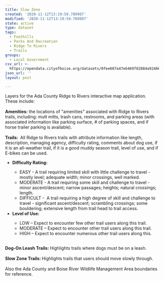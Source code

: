 ```yaml
---
title: Slow Zone
created: '2020-11-12T13:19:59.789987'
modified: '2020-11-12T13:19:59.789997'
state: active
type: dataset
tags:
  - Foothills
  - Parks And Recreation
  - Ridge To Rivers
  - Trails
groups:
  - Local Government
csv_url: >-
  https://opendata.cityofboise.org/datasets/0fee607a47e6469f82884a924667bb5d_4.csv?outSR=%7B%22latestWkid%22%3A3857%2C%22wkid%22%3A102100%7D
json_url: ''
layout: post

---
```

<div>Layers for the Ada County Ridge to Rivers interactive map application.  These include:<br /></div><div><br /></div><div><b>Amenities:</b> the locations of &quot;amenities&quot; associated with Ridge to Rivers trails, including: mutt mitts, trash cans, restrooms, and parking areas (with associated information like parking surface, # of parking spaces, and if horse trailer parking is available).</div><div><br /></div><div><b>Trails: </b> All Ridge to Rivers trails with attribute information like length, description, managing agency, difficulty rating, comments about dog use, if it is an all-weather trail, if it is a good muddy season trail, level of use, and if E-bikes can be used.</div><div><ul><li><b>Difficulty Rating:</b></li><ul><li>EASY - A trail requiring limited skill with little challenge to travel - mostly level; adequate width; minor crossings, well marked.</li><li>MODERATE - A trail requiring some skill and challenge to travel - minor ascent/descent; narrow passages; heights; natural crossings; length.</li><li>DIFFICULT -  A trail requiring a high degree of skill and challenge to travel - significant ascent/descent; scrambling crossings; some bouldering; extensive length from trail head to trail access.</li></ul><li><b>Level of Use:</b></li><ul><li>LOW
– Expect to encounter few other trail users along this trail.<br /></li><li>MODERATE
– Expect to encounter other trail users along this trail.<br /></li><li>HIGH
– Expect to encounter numerous other trail users along this.<br /></li></ul></ul></div><div><br /></div><div><b>Dog-On Leash Trails: </b>Highlights trails where dogs must be on a leash.</div><div><br /></div><div><b>Slow Zone Trails: </b>Highlights trails that users should move slowly through.</div><div><br /></div><div>Also the Ada County and Boise River Wildlife Management Area boundaries for reference.</div>
